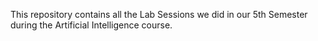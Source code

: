 This repository contains all the Lab Sessions we did in our 5th Semester during the Artificial Intelligence course.
